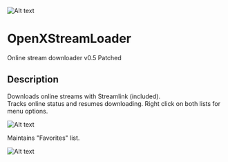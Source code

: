 ![Alt text](/OX256.png?raw=true "Logo")
# OpenXStreamLoader
Online stream downloader v0.5 Patched

## Description
Downloads online streams with Streamlink (included).\
Tracks online status and resumes downloading.
Right click on both lists for menu options.

![Alt text](/Main%20window%20blured.png?raw=true "Main window")

Maintains "Favorites" list.

![Alt text](/Favorites%20blured.png?raw=true "Favorites")
